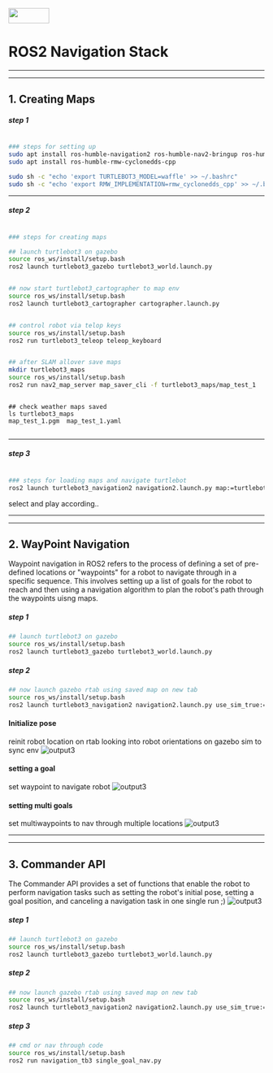 <br>
<img src="https://media0.giphy.com/media/J19OSJKmqCyP7Mfjt1/giphy.gif" width="80" height="30" /> 

# ROS2 Navigation Stack

___
___

## 1. Creating Maps

##### step 1

```bash

### steps for setting up
sudo apt install ros-humble-navigation2 ros-humble-nav2-bringup ros-humble-turtlebot3* ros-humble-turtlebot3-simulations 
sudo apt install ros-humble-rmw-cyclonedds-cpp

sudo sh -c "echo 'export TURTLEBOT3_MODEL=waffle' >> ~/.bashrc"
sudo sh -c "echo 'export RMW_IMPLEMENTATION=rmw_cyclonedds_cpp' >> ~/.bashrc"
```
___


##### step 2 
```bash

### steps for creating maps

## launch turtlebot3 on gazebo 
source ros_ws/install/setup.bash
ros2 launch turtlebot3_gazebo turtlebot3_world.launch.py 


## now start turtlebot3_cartographer to map env
source ros_ws/install/setup.bash
ros2 launch turtlebot3_cartographer cartographer.launch.py 


## control robot via telop keys
source ros_ws/install/setup.bash
ros2 run turtlebot3_teleop teleop_keyboard 


## after SLAM allover save maps
mkdir turtlebot3_maps
source ros_ws/install/setup.bash
ros2 run nav2_map_server map_saver_cli -f turtlebot3_maps/map_test_1

```

```

## check weather maps saved
ls turtlebot3_maps
map_test_1.pgm  map_test_1.yaml


```
___


##### step 3
```bash

### steps for loading maps and navigate turtlebot
ros2 launch turtlebot3_navigation2 navigation2.launch.py map:=turtlebot3_maps/map_test_1.yaml 


```
select and play according..

___
___


## 2. WayPoint Navigation

Waypoint navigation in ROS2 refers to the process of defining a set of pre-defined locations or "waypoints" for a robot to navigate through in a specific sequence. This involves setting up a list of goals for the robot to reach and then using a navigation algorithm to plan the robot's path through the waypoints uisng maps.

 
##### step 1 
```bash
## launch turtlebot3 on gazebo
source ros_ws/install/setup.bash
ros2 launch turtlebot3_gazebo turtlebot3_world.launch.py 
```

##### step 2 
```bash
## now launch gazebo rtab using saved map on new tab
source ros_ws/install/setup.bash
ros2 launch turtlebot3_navigation2 navigation2.launch.py use_sim_true:=True map:='turtlebot3_maps/map_test_1.yaml'  
```

#### Initialize pose
reinit robot location on rtab looking into robot orientations on gazebo sim to sync env
![output3](https://github.com/bharath5673/ros_ws/blob/main/src/navigation_tb3/output1.gif)


#### setting a goal 
set waypoint to navigate robot
![output3](https://github.com/bharath5673/ros_ws/blob/main/src/navigation_tb3/output2.gif)  


#### setting multi goals
set multiwaypoints to nav through multiple locations
![output3](https://github.com/bharath5673/ros_ws/blob/main/src/navigation_tb3/output3.gif)   
___
___



##  3. Commander API
The Commander API provides a set of functions that enable the robot to perform navigation tasks such as setting the robot's initial pose, setting a goal position, and canceling a navigation task in one single run ;)
![output3](https://github.com/bharath5673/ros_ws/blob/main/src/navigation_tb3/output4.gif) 

##### step 1 
```bash
## launch turtlebot3 on gazebo 
source ros_ws/install/setup.bash
ros2 launch turtlebot3_gazebo turtlebot3_world.launch.py 
```

##### step 2 
```bash
## now launch gazebo rtab using saved map on new tab
source ros_ws/install/setup.bash
ros2 launch turtlebot3_navigation2 navigation2.launch.py use_sim_true:=True map:='turtlebot3_maps/map_test_1.yaml'  
```

##### step 3 
```bash
## cmd or nav through code
source ros_ws/install/setup.bash
ros2 run navigation_tb3 single_goal_nav.py 
```
